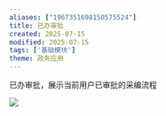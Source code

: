 ```yaml
---
aliases: ["1967351698150575524"]
title: 已办审批
created: 2025-07-15
modified: 2025-07-15
tags: ['基础模块']
theme: 政务应用
---
```


已办审批，展示当前用户已审批的采编流程

![](https://myhelpdoc.oss-cn-heyuan.aliyuncs.com/mdimages/37bab6bde6760d898f92ce3da23ae7e2.jpg)